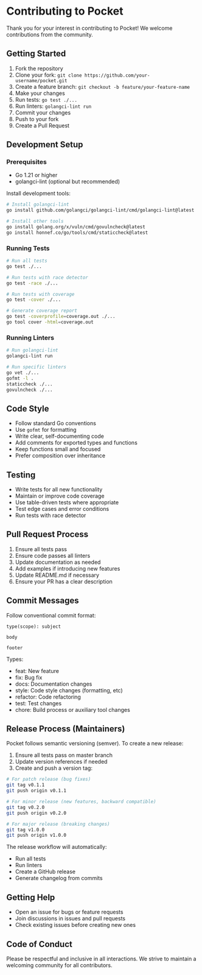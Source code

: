 # Contributing to Pocket

Thank you for your interest in contributing to Pocket! We welcome contributions from the community.

## Getting Started

1. Fork the repository
2. Clone your fork: `git clone https://github.com/your-username/pocket.git`
3. Create a feature branch: `git checkout -b feature/your-feature-name`
4. Make your changes
5. Run tests: `go test ./...`
6. Run linters: `golangci-lint run`
7. Commit your changes
8. Push to your fork
9. Create a Pull Request

## Development Setup

### Prerequisites

- Go 1.21 or higher
- golangci-lint (optional but recommended)

Install development tools:

```bash
# Install golangci-lint
go install github.com/golangci/golangci-lint/cmd/golangci-lint@latest

# Install other tools
go install golang.org/x/vuln/cmd/govulncheck@latest
go install honnef.co/go/tools/cmd/staticcheck@latest
```

### Running Tests

```bash
# Run all tests
go test ./...

# Run tests with race detector
go test -race ./...

# Run tests with coverage
go test -cover ./...

# Generate coverage report
go test -coverprofile=coverage.out ./...
go tool cover -html=coverage.out
```

### Running Linters

```bash
# Run golangci-lint
golangci-lint run

# Run specific linters
go vet ./...
gofmt -l .
staticcheck ./...
govulncheck ./...
```

## Code Style

- Follow standard Go conventions
- Use `gofmt` for formatting
- Write clear, self-documenting code
- Add comments for exported types and functions
- Keep functions small and focused
- Prefer composition over inheritance

## Testing

- Write tests for all new functionality
- Maintain or improve code coverage
- Use table-driven tests where appropriate
- Test edge cases and error conditions
- Run tests with race detector

## Pull Request Process

1. Ensure all tests pass
2. Ensure code passes all linters
3. Update documentation as needed
4. Add examples if introducing new features
5. Update README.md if necessary
6. Ensure your PR has a clear description

## Commit Messages

Follow conventional commit format:

```
type(scope): subject

body

footer
```

Types:
- feat: New feature
- fix: Bug fix
- docs: Documentation changes
- style: Code style changes (formatting, etc)
- refactor: Code refactoring
- test: Test changes
- chore: Build process or auxiliary tool changes

## Release Process (Maintainers)

Pocket follows semantic versioning (semver). To create a new release:

1. Ensure all tests pass on master branch
2. Update version references if needed
3. Create and push a version tag:

```bash
# For patch release (bug fixes)
git tag v0.1.1
git push origin v0.1.1

# For minor release (new features, backward compatible)
git tag v0.2.0
git push origin v0.2.0

# For major release (breaking changes)
git tag v1.0.0
git push origin v1.0.0
```

The release workflow will automatically:
- Run all tests
- Run linters
- Create a GitHub release
- Generate changelog from commits

## Getting Help

- Open an issue for bugs or feature requests
- Join discussions in issues and pull requests
- Check existing issues before creating new ones

## Code of Conduct

Please be respectful and inclusive in all interactions. We strive to maintain a welcoming community for all contributors.